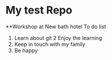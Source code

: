 # My test Repo
**Workshop at New bath hotel
To do list
1. Learn about git
2 Enjoy the learning
3. Keep in touch with my family
4. Be happy
